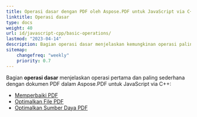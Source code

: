 ```yaml
---
title: Operasi dasar dengan PDF oleh Aspose.PDF untuk JavaScript via C++ 
linktitle: Operasi dasar
type: docs
weight: 40
url: id/javascript-cpp/basic-operations/
lastmod: "2023-04-14"
description: Bagian operasi dasar menjelaskan kemungkinan operasi paling sederhana dengan dokumen PDF menggunakan Aspose.PDF untuk JavaScript.
sitemap:
    changefreq: "weekly"
    priority: 0.7
---
```


Bagian **operasi dasar** menjelaskan operasi pertama dan paling sederhana dengan dokumen PDF dalam Aspose.PDF untuk JavaScript via C++:

- [Memperbaiki PDF](/pdf/javascript-cpp/repair-pdf/)
- [Optimalkan File PDF](/pdf/javascript-cpp/optimize-pdf/)
- [Optimalkan Sumber Daya PDF](/pdf/javascript-cpp/optimize-pdf-resources/)